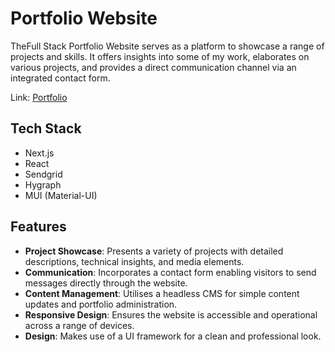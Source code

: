 # Portfolio Website

TheFull Stack Portfolio Website serves as a platform to showcase a range of projects and skills. It offers insights into some of my work, elaborates on various projects, and provides a direct communication channel via an integrated contact form.

Link: [Portfolio](https://portfolio-chi-seven-84.vercel.app/)

## Tech Stack

- Next.js
- React
- Sendgrid
- Hygraph
- MUI (Material-UI)

## Features

- **Project Showcase**: Presents a variety of projects with detailed descriptions, technical insights, and media elements.
- **Communication**: Incorporates a contact form enabling visitors to send messages directly through the website.
- **Content Management**: Utilises a headless CMS for simple content updates and portfolio administration.
- **Responsive Design**: Ensures the website is accessible and operational across a range of devices.
- **Design**: Makes use of a UI framework for a clean and professional look.

